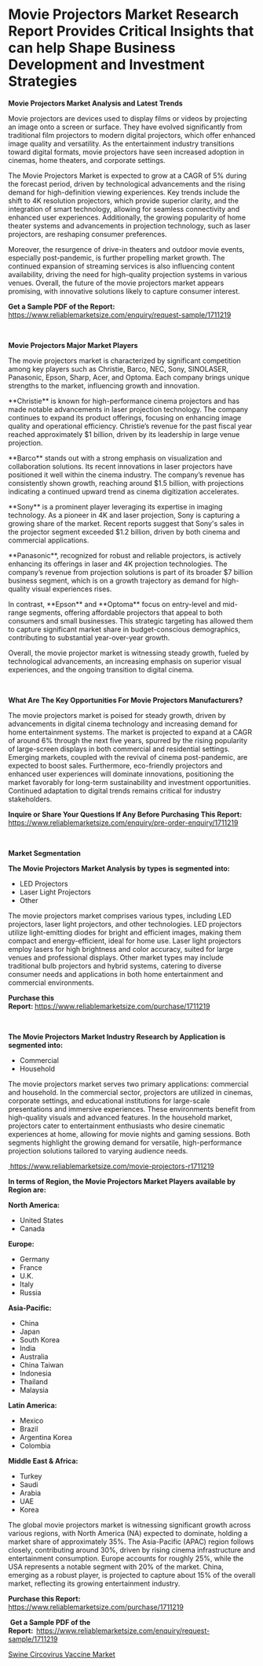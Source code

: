<p><h1>Movie Projectors Market Research Report Provides Critical Insights that can help Shape Business Development and Investment Strategies</h1></p><p><strong>Movie Projectors Market Analysis and Latest Trends</strong></p>
<p><p>Movie projectors are devices used to display films or videos by projecting an image onto a screen or surface. They have evolved significantly from traditional film projectors to modern digital projectors, which offer enhanced image quality and versatility. As the entertainment industry transitions toward digital formats, movie projectors have seen increased adoption in cinemas, home theaters, and corporate settings.</p><p>The Movie Projectors Market is expected to grow at a CAGR of 5% during the forecast period, driven by technological advancements and the rising demand for high-definition viewing experiences. Key trends include the shift to 4K resolution projectors, which provide superior clarity, and the integration of smart technology, allowing for seamless connectivity and enhanced user experiences. Additionally, the growing popularity of home theater systems and advancements in projection technology, such as laser projectors, are reshaping consumer preferences.</p><p>Moreover, the resurgence of drive-in theaters and outdoor movie events, especially post-pandemic, is further propelling market growth. The continued expansion of streaming services is also influencing content availability, driving the need for high-quality projection systems in various venues. Overall, the future of the movie projectors market appears promising, with innovative solutions likely to capture consumer interest.</p></p>
<p><strong>Get a Sample PDF of the Report:&nbsp;</strong> <a href="https://www.reliablemarketsize.com/enquiry/request-sample/1711219?utm_campaign=2457&utm_medium=2&utm_source=Github&utm_content=ia&utm_term=27032025&utm_id=movie-projectors">https://www.reliablemarketsize.com/enquiry/request-sample/1711219</a></p>
<p>&nbsp;</p>
<p><strong>Movie Projectors Major Market Players</strong></p>
<p><p>The movie projectors market is characterized by significant competition among key players such as Christie, Barco, NEC, Sony, SINOLASER, Panasonic, Epson, Sharp, Acer, and Optoma. Each company brings unique strengths to the market, influencing growth and innovation.</p><p>**Christie** is known for high-performance cinema projectors and has made notable advancements in laser projection technology. The company continues to expand its product offerings, focusing on enhancing image quality and operational efficiency. Christie’s revenue for the past fiscal year reached approximately $1 billion, driven by its leadership in large venue projection.</p><p>**Barco** stands out with a strong emphasis on visualization and collaboration solutions. Its recent innovations in laser projectors have positioned it well within the cinema industry. The company’s revenue has consistently shown growth, reaching around $1.5 billion, with projections indicating a continued upward trend as cinema digitization accelerates.</p><p>**Sony** is a prominent player leveraging its expertise in imaging technology. As a pioneer in 4K and laser projection, Sony is capturing a growing share of the market. Recent reports suggest that Sony's sales in the projector segment exceeded $1.2 billion, driven by both cinema and commercial applications.</p><p>**Panasonic**, recognized for robust and reliable projectors, is actively enhancing its offerings in laser and 4K projection technologies. The company’s revenue from projection solutions is part of its broader $7 billion business segment, which is on a growth trajectory as demand for high-quality visual experiences rises.</p><p>In contrast, **Epson** and **Optoma** focus on entry-level and mid-range segments, offering affordable projectors that appeal to both consumers and small businesses. This strategic targeting has allowed them to capture significant market share in budget-conscious demographics, contributing to substantial year-over-year growth.</p><p>Overall, the movie projector market is witnessing steady growth, fueled by technological advancements, an increasing emphasis on superior visual experiences, and the ongoing transition to digital cinema.</p></p>
<p>&nbsp;</p>
<p><strong>What Are The Key Opportunities For Movie Projectors Manufacturers?</strong></p>
<p><p>The movie projectors market is poised for steady growth, driven by advancements in digital cinema technology and increasing demand for home entertainment systems. The market is projected to expand at a CAGR of around 6% through the next five years, spurred by the rising popularity of large-screen displays in both commercial and residential settings. Emerging markets, coupled with the revival of cinema post-pandemic, are expected to boost sales. Furthermore, eco-friendly projectors and enhanced user experiences will dominate innovations, positioning the market favorably for long-term sustainability and investment opportunities. Continued adaptation to digital trends remains critical for industry stakeholders.</p></p>
<p><strong>Inquire or Share Your Questions If Any Before Purchasing This Report:</strong> <a href="https://www.reliablemarketsize.com/enquiry/pre-order-enquiry/1711219?utm_campaign=2457&utm_medium=2&utm_source=Github&utm_content=ia&utm_term=27032025&utm_id=movie-projectors">https://www.reliablemarketsize.com/enquiry/pre-order-enquiry/1711219</a></p>
<p>&nbsp;</p>
<p><strong>Market Segmentation</strong></p>
<p><strong>The Movie Projectors Market Analysis by types is segmented into:</strong></p>
<p><ul><li>LED Projectors</li><li>Laser Light Projectors</li><li>Other</li></ul></p>
<p><p>The movie projectors market comprises various types, including LED projectors, laser light projectors, and other technologies. LED projectors utilize light-emitting diodes for bright and efficient images, making them compact and energy-efficient, ideal for home use. Laser light projectors employ lasers for high brightness and color accuracy, suited for large venues and professional displays. Other market types may include traditional bulb projectors and hybrid systems, catering to diverse consumer needs and applications in both home entertainment and commercial environments.</p></p>
<p><strong>Purchase this Report:&nbsp;</strong><a href="https://www.reliablemarketsize.com/purchase/1711219?utm_campaign=2457&utm_medium=2&utm_source=Github&utm_content=ia&utm_term=27032025&utm_id=movie-projectors">https://www.reliablemarketsize.com/purchase/1711219</a></p>
<p>&nbsp;</p>
<p><strong>The Movie Projectors Market Industry Research by Application is segmented into:</strong></p>
<p><ul><li>Commercial</li><li>Household</li></ul></p>
<p><p>The movie projectors market serves two primary applications: commercial and household. In the commercial sector, projectors are utilized in cinemas, corporate settings, and educational institutions for large-scale presentations and immersive experiences. These environments benefit from high-quality visuals and advanced features. In the household market, projectors cater to entertainment enthusiasts who desire cinematic experiences at home, allowing for movie nights and gaming sessions. Both segments highlight the growing demand for versatile, high-performance projection solutions tailored to varying audience needs.</p></p>
<p><a href="https://www.reliablemarketsize.com/movie-projectors-r1711219?utm_campaign=2457&utm_medium=2&utm_source=Github&utm_content=ia&utm_term=27032025&utm_id=movie-projectors">&nbsp;https://www.reliablemarketsize.com/movie-projectors-r1711219</a></p>
<p><strong>In terms of Region, the Movie Projectors Market Players available by Region are:</strong></p>
<p>
    <p> <strong> North America: </strong>
        <ul>
            <li>United States</li>
            <li>Canada</li>
        </ul>
        </p> 
    <p> <strong> Europe: </strong>
        <ul>
            <li>Germany</li>
            <li>France</li>
            <li>U.K.</li>
            <li>Italy</li>
            <li>Russia</li>
        </ul>
        </p> 
    <p> <strong> Asia-Pacific: </strong>
        <ul>
            <li>China</li>
            <li>Japan</li>
            <li>South Korea</li>
            <li>India</li>
            <li>Australia</li>
            <li>China Taiwan</li>
            <li>Indonesia</li>
            <li>Thailand</li>
            <li>Malaysia</li>
        </ul>
        </p> 
    <p> <strong> Latin America: </strong>
        <ul>
            <li>Mexico</li>
            <li>Brazil</li>
            <li>Argentina Korea</li>
            <li>Colombia</li>
        </ul>
        </p> 
    <p> <strong> Middle East & Africa: </strong>
        <ul>
            <li>Turkey</li>
            <li>Saudi</li>
            <li>Arabia</li>
            <li>UAE</li>
            <li>Korea</li>
        </ul>
    </p>
    </p>
<p><p>The global movie projectors market is witnessing significant growth across various regions, with North America (NA) expected to dominate, holding a market share of approximately 35%. The Asia-Pacific (APAC) region follows closely, contributing around 30%, driven by rising cinema infrastructure and entertainment consumption. Europe accounts for roughly 25%, while the USA represents a notable segment with 20% of the market. China, emerging as a robust player, is projected to capture about 15% of the overall market, reflecting its growing entertainment industry.</p></p>
<p><strong>Purchase this Report: </strong><a href="https://www.reliablemarketsize.com/purchase/1711219?utm_campaign=2457&utm_medium=2&utm_source=Github&utm_content=ia&utm_term=27032025&utm_id=movie-projectors">https://www.reliablemarketsize.com/purchase/1711219</a></p>
<p>&nbsp;<strong>Get a Sample PDF of the Report:&nbsp;&nbsp;</strong><a href="https://www.reliablemarketsize.com/enquiry/request-sample/1711219?utm_campaign=2457&utm_medium=2&utm_source=Github&utm_content=ia&utm_term=27032025&utm_id=movie-projectors">https://www.reliablemarketsize.com/enquiry/request-sample/1711219</a></p>
<p><strong></strong></p>
<p><p><a href="https://github.com/payareganiou/Market-Research-Report-List-1/blob/main/swine-circovirus-vaccine-market.md?utm_campaign=2457&utm_medium=2&utm_source=Github&utm_content=ia&utm_term=27032025&utm_id=movie-projectors">Swine Circovirus Vaccine Market</a></p></p>